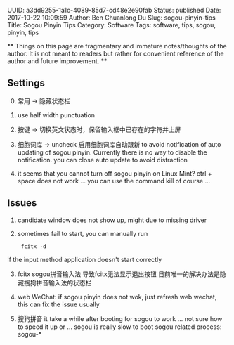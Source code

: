 UUID: a3dd9255-1a1c-4089-85d7-cd48e2e90fab
Status: published
Date: 2017-10-22 10:09:59
Author: Ben Chuanlong Du
Slug: sogou-pinyin-tips
Title: Sogou Pinyin Tips
Category: Software
Tags: software, tips, sogou, pinyin, tips

**
Things on this page are
fragmentary and immature notes/thoughts of the author.
It is not meant to readers
but rather for convenient reference of the author and future improvement.
**

## Settings

0. 常用 -> 隐藏状态栏
1. use half width punctuation
2. 按键 -> 切换英文状态时，保留输入框中已存在的字符并上屏
3. 细胞词库 -> uncheck 启用细胞词库自动跟新 to avoid notification of auto updating of sogou pinyin.
Currently there is no way to disable the notification.
you can close auto update to avoid distraction


4. it seems that you cannot turn off sogou pinyin on Linux Mint? ctrl + space does not work ...
you can use the command kill of course ...


## Issues

1. candidate window does not show up, might due to missing driver

2. sometimes fail to start, 
you can manually run 

        fcitx -d 

if the input method application doesn't start correctly

3. fcitx sogou拼音输入法 导致fcitx无法显示退出按钮 目前唯一的解决办法是隐藏搜狗拼音输入法的状态栏　

4. web WeChat: if sogou pinyin does not wok, just refresh web wechat, this can fix the issue usually

5. 搜狗拼音 it take a while after booting for sogou to work ... not sure how to speed it up or ...
sogou is really slow to boot
sogou related process: sogou-*


